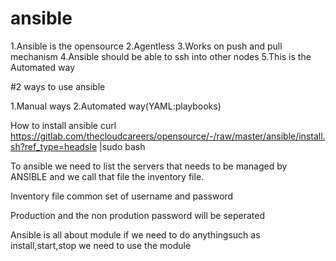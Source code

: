 # ansible
1.Ansible is the opensource
2.Agentless
3.Works on push and pull mechanism
4.Ansible should be able to ssh into other nodes
5.This is the Automated way


#2 ways to use ansible

1.Manual ways
2.Automated way(YAML:playbooks)

How to install ansible curl https://gitlab.com/thecloudcareers/opensource/-/raw/master/ansible/install.sh?ref_type=headsle |sudo bash

To ansible we need to list the servers that needs to be managed by ANSIBLE and we call that file the inventory file.

Inventory file 
common set of username and password

Production and the non prodution password will be seperated

Ansible is all about module
if we need to do anythingsuch as install,start,stop we need to use the module

